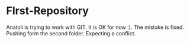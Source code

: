 # FIrst-Repository
Anatoli is trying to work with GIT.
It is OK for now :).
The mistake is fixed.
Pushing form the second folder.
Expecting a conflict.
